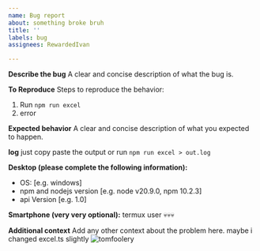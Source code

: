 ```yaml
---
name: Bug report
about: something broke bruh
title: ''
labels: bug
assignees: RewardedIvan

---
```


**Describe the bug**
A clear and concise description of what the bug is.

**To Reproduce**
Steps to reproduce the behavior:
1. Run `npm run excel`
2. error

**Expected behavior**
A clear and concise description of what you expected to happen.

**log**
just copy paste the output or run `npm run excel > out.log`

**Desktop (please complete the following information):**
 - OS: [e.g. windows]
 - npm and nodejs version [e.g. node v20.9.0, npm 10.2.3]
 - api Version [e.g. 1.0]

**Smartphone (very very optional):**
termux user 💀💀💀

**Additional context**
Add any other context about the problem here.
maybe i changed excel.ts slightly ![tomfoolery](https://cdn.betterttv.net/emote/637ac894b9076d0aaebc9b7b/3x.webp)
